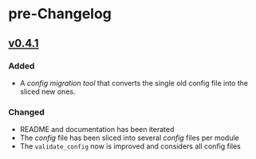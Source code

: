 # pre-Changelog

## [v0.4.1](https://github.com/XaviArnaus/janitor/releases/tag/v0.4.1)

### Added

- A *config migration tool* that converts the single old config file into the sliced new ones.

### Changed

- README and documentation has been iterated
- The *config* file has been sliced into several *config* files per module
- The `validate_config` now is improved and considers all config files